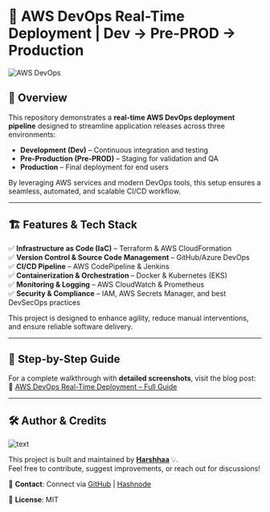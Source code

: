 # 🚀 AWS DevOps Real-Time Deployment | Dev → Pre-PROD → Production  

![AWS DevOps](https://imgur.com/YlMBIaa.png)  

## 📌 Overview  

This repository demonstrates a **real-time AWS DevOps deployment pipeline** designed to streamline application releases across three environments:  

- **Development (Dev)** – Continuous integration and testing  
- **Pre-Production (Pre-PROD)** – Staging for validation and QA  
- **Production** – Final deployment for end users  

By leveraging AWS services and modern DevOps tools, this setup ensures a seamless, automated, and scalable CI/CD workflow.  

---

## 🏗️ Features & Tech Stack  

✅ **Infrastructure as Code (IaC)** – Terraform & AWS CloudFormation  
✅ **Version Control & Source Code Management** – GitHub/Azure DevOps  
✅ **CI/CD Pipeline** – AWS CodePipeline & Jenkins  
✅ **Containerization & Orchestration** – Docker & Kubernetes (EKS)  
✅ **Monitoring & Logging** – AWS CloudWatch & Prometheus  
✅ **Security & Compliance** – IAM, AWS Secrets Manager, and best DevSecOps practices  

This project is designed to enhance agility, reduce manual interventions, and ensure reliable software delivery.  

---

## 📖 Step-by-Step Guide  

For a complete walkthrough with **detailed screenshots**, visit the blog post:  
📌 [AWS DevOps Real-Time Deployment – Full Guide](https://blog.prodevopsguy.xyz/aws-devops-real-time-deployment-dev-pre-prod-production)  

---

## 🛠️ Author & Credits

![text](https://imgur.com/2j7GSPs.png)

This project is built and maintained by **[Harshhaa](https://github.com/NotHarshhaa)** 💡.  
Feel free to contribute, suggest improvements, or reach out for discussions!  

📧 **Contact**: Connect via [GitHub](https://github.com/NotHarshhaa) | [Hashnode](https://blog.prodevopsguy.xyz)  

🔖 **License**: MIT
